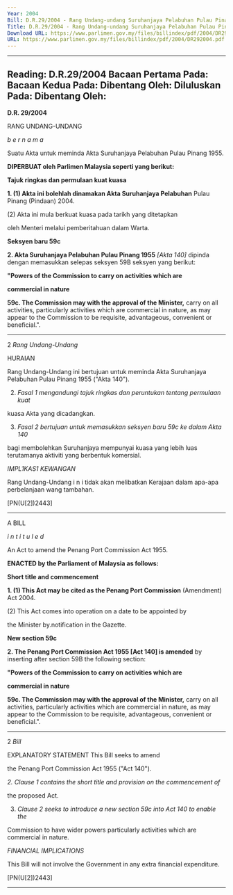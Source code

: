 ```yaml
---
Year: 2004
Bill: D.R.29/2004 - Rang Undang-undang Suruhanjaya Pelabuhan Pulau Pinang (Pindaan) 2004 (Lulus)
Title: D.R.29/2004 - Rang Undang-undang Suruhanjaya Pelabuhan Pulau Pinang (Pindaan) 2004 (Lulus)
Download URL: https://www.parlimen.gov.my/files/billindex/pdf/2004/DR292004.pdf
URL: https://www.parlimen.gov.my/files/billindex/pdf/2004/DR292004.pdf
---
```

---
Reading:
D.R.29/2004
Bacaan Pertama Pada:
Bacaan Kedua Pada:
Dibentang Oleh:
Diluluskan Pada:
Dibentang Oleh:
---

**D.R. 29/2004**

RANG UNDANG-UNDANG

_b e r n a m a_

Suatu Akta untuk meminda Akta Suruhanjaya Pelabuhan Pulau
Pinang 1955.

**DIPERBUAT oleh Parlimen Malaysia seperti yang berikut:**

**Tajuk ringkas dan permulaan kuat kuasa**

**1. (1) Akta ini bolehlah dinamakan Akta Suruhanjaya Pelabuhan**
Pulau Pinang (Pindaan) 2004.

(2) Akta ini mula berkuat kuasa pada tarikh yang ditetapkan

oleh Menteri melalui pemberitahuan dalam Warta.

**Seksyen baru 59c**

**2. Akta Suruhanjaya Pelabuhan Pulau Pinang 1955** _[Akta 140]_
dipinda dengan memasukkan selepas seksyen 59B seksyen yang
berikut:

**"Powers of the Commission to carry on activities which are**

**commercial in nature**

**59c. The Commission may with the approval of the Minister,**
carry on all activities, particularly activities which are
commercial in nature, as may appear to the Commission to be
requisite, advantageous, convenient or beneficial.".


-----

2 _Rang Undang-Undang_

HURAIAN

Rang Undang-Undang ini bertujuan untuk meminda Akta Suruhanjaya Pelabuhan
Pulau Pinang 1955 ("Akta 140").

2. _Fasal 1 mengandungi tajuk ringkas dan peruntukan tentang permulaan kuat_

kuasa Akta yang dicadangkan.

3. _Fasal 2 bertujuan untuk memasukkan seksyen baru 59c ke dalam Akta 140_

bagi membolehkan Suruhanjaya mempunyai kuasa yang lebih luas terutamanya
aktiviti yang berbentuk komersial.

_IMPL1KAS1 KEWANGAN_

Rang Undang-Undang i n i  tidak akan melibatkan Kerajaan dalam apa-apa
perbelanjaan wang tambahan.

[PN(U[2])2443]


-----

A BILL

_i n t i t u l e d_

An Act to amend the Penang Port Commission Act 1955.

**ENACTED by the Parliament of Malaysia as follows:**

**Short title and commencement**

**1. (1) This Act may be cited as the Penang Port Commission**
(Amendment) Act 2004.

(2) This Act comes into operation on a date to be appointed by

the Minister by.notification in the Gazette.

**New section 59c**

**2. The Penang Port Commission Act 1955 [Act 140] is amended**
by inserting after section 59B the following section:

**"Powers of the Commission to carry on activities which are**

**commercial in nature**

**59c. The Commission may with the approval of the Minister,**
carry on all activities, particularly activities which are
commercial in nature, as may appear to the Commission to
be requisite, advantageous, convenient or beneficial.".


-----

2 _Bill_

EXPLANATORY STATEMENT This Bill seeks to amend

the Penang Port Commission Act 1955 ("Act 140").

_2._ _Clause 1 contains the short title and provision on the commencement of_

the proposed Act.

3. _Clause 2 seeks to introduce a new section 59c into Act 140 to enable the_

Commission to have wider powers particularly activities which are commercial
in nature.

_FINANCIAL IMPLICATIONS_

This Bill will not involve the Government in any extra financial expenditure.

[PN(U[2])2443]


-----

